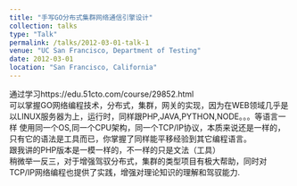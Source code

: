 ```yaml
---
title: "手写GO分布式集群网络通信引擎设计"
collection: talks
type: "Talk"
permalink: /talks/2012-03-01-talk-1
venue: "UC San Francisco, Department of Testing"
date: 2012-03-01
location: "San Francisco, California"
---
```


通过学习https://edu.51cto.com/course/29852.html   
可以掌握GO网络编程技术，分布式，集群，网关的实现，因为在WEB领域几乎是以LINUX服务器为上，运行时，同样跟PHP,JAVA,PYTHON,NODE。。。等语言一样
使用同一个OS,同一个CPU架构，同一个TCP/IP协议，本质来说还是一样的，只有它的语法是工具而已，你掌握了同样能平移经验到其它编程语言。   
跟我讲的PHP版本是一模一样的，不一样的只是文法（工具）   
稍微举一反三，对于增强驾驭分布式，集群的类型项目有极大帮助，同时对TCP/IP网络编程也提供了实践，增强对理论知识的理解和驾驭能力.   

